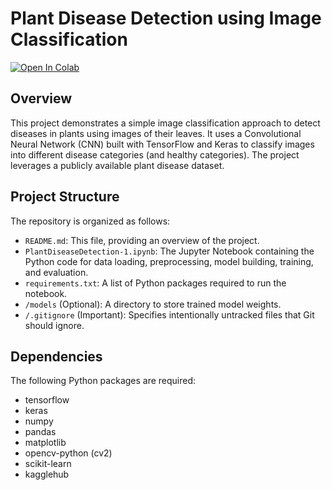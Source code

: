 # Plant Disease Detection using Image Classification

[![Open In Colab](https://colab.research.google.com/assets/colab-badge.svg)](link_to_your_colab_notebook_here)

## Overview

This project demonstrates a simple image classification approach to detect diseases in plants using images of their leaves. It uses a Convolutional Neural Network (CNN) built with TensorFlow and Keras to classify images into different disease categories (and healthy categories). The project leverages a publicly available plant disease dataset.

## Project Structure

The repository is organized as follows:

*   `README.md`: This file, providing an overview of the project.
*   `PlantDiseaseDetection-1.ipynb`: The Jupyter Notebook containing the Python code for data loading, preprocessing, model building, training, and evaluation.
*   `requirements.txt`: A list of Python packages required to run the notebook.
*   `/models` (Optional): A directory to store trained model weights.
*   `/.gitignore` (Important): Specifies intentionally untracked files that Git should ignore.

## Dependencies

The following Python packages are required:

*   tensorflow
*   keras
*   numpy
*   pandas
*   matplotlib
*   opencv-python (cv2)
*   scikit-learn
*   kagglehub



